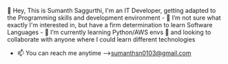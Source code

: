 👋 Hey, This is Sumanth Saggurthi, I'm an IT Developer, getting adapted to the Programming skills and development environment
    - 👀 I’m not sure what exactly I'm interested in, but have a firm determination to learn Software Languages 
    - 🌱 I’m currently learning Python/AWS envs
       💞️ and looking to collaborate with anyone where I could learn different technologies
  - 📫 You can reach me anytime -->sumanthsn0103@gmail.com

<!---
suma005/suma005 is a ✨ special ✨ repository because its `README.md` (this file) appears on your GitHub profile.
You can click the Preview link to take a look at your changes.
--->
